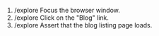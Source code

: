 1. /explore Focus the browser window.
2. /explore Click on the "Blog" link.
3. /explore Assert that the blog listing page loads.